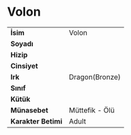 # Volon   
  
  
|  |  |  
|---|---|  
| **İsim** | Volon |  
| **Soyadı** |  |  
| **Hizip** |  |  
| **Cinsiyet** |  |  
| **Irk** | Dragon(Bronze) |  
| **Sınıf** |  |  
| **Kütük** |  |  
| **Münasebet** | Müttefik - Ölü |  
| **Karakter Betimi** | Adult |  
  
  
